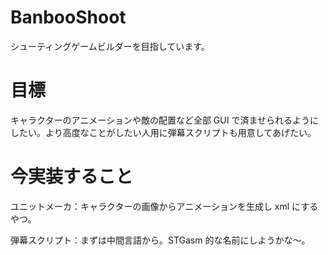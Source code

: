 # BanbooShoot
シューティングゲームビルダーを目指しています。

# 目標
キャラクターのアニメーションや敵の配置など全部 GUI で済ませられるようにしたい。より高度なことがしたい人用に弾幕スクリプトも用意してあげたい。

# 今実装すること
ユニットメーカ：キャラクターの画像からアニメーションを生成し xml にするやつ。

弾幕スクリプト：まずは中間言語から。STGasm 的な名前にしようかな～。
